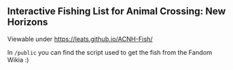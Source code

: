 ## Interactive Fishing List for Animal Crossing: New Horizons

Viewable under https://leats.github.io/ACNH-Fish/

In `/public` you can find the script used to get the fish from the Fandom Wikia :)
